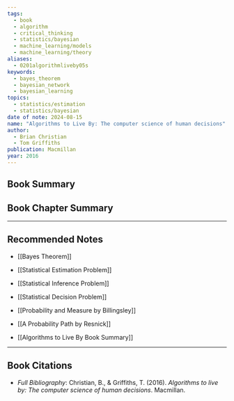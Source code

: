```yaml
---
tags:
  - book
  - algorithm
  - critical_thinking
  - statistics/bayesian
  - machine_learning/models
  - machine_learning/theory
aliases:
  - 0201algorithmliveby05s
keywords:
  - bayes_theorem
  - bayesian_network
  - bayesian_learning
topics:
  - statistics/estimation
  - statistics/bayesian
date of note: 2024-08-15
name: "Algorithms to Live By: The computer science of human decisions"
author:
  - Brian Christian
  - Tom Griffiths
publication: Macmillan
year: 2016
---
```


## Book Summary



## Book Chapter Summary





-----------
##  Recommended Notes



- [[Bayes Theorem]]
- [[Statistical Estimation Problem]]
- [[Statistical Inference Problem]]
- [[Statistical Decision Problem]]


- [[Probability and Measure by Billingsley]]
- [[A Probability Path by Resnick]]


- [[Algorithms to Live By Book Summary]]




----------
## Book Citations

- *Full Bibliography*: Christian, B., & Griffiths, T. (2016). _Algorithms to live by: The computer science of human decisions_. Macmillan.

